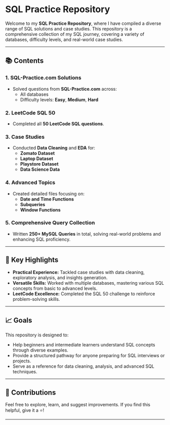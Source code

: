 # SQL Practice Repository

Welcome to my **SQL Practice Repository**, where I have compiled a diverse range of SQL solutions and case studies. This repository is a comprehensive collection of my SQL journey, covering a variety of databases, difficulty levels, and real-world case studies.

---

## 📚 Contents

### 1. **SQL-Practice.com Solutions**
   - Solved questions from **SQL-Practice.com** across:
     - All databases
     - Difficulty levels: **Easy**, **Medium**, **Hard**

### 2. **LeetCode SQL 50**
   - Completed all **50 LeetCode SQL questions**.

### 3. **Case Studies**
   - Conducted **Data Cleaning** and **EDA** for:
     - **Zomato Dataset**
     - **Laptop Dataset**
     - **Playstore Dataset**
     - **Data Science Data**

### 4. **Advanced Topics**
   - Created detailed files focusing on:
     - **Date and Time Functions**
     - **Subqueries**
     - **Window Functions**

### 5. **Comprehensive Query Collection**
   - Written **250+ MySQL Queries** in total, solving real-world problems and enhancing SQL proficiency.

---

## 🚀 Key Highlights
- **Practical Experience:** Tackled case studies with data cleaning, exploratory analysis, and insights generation.
- **Versatile Skills:** Worked with multiple databases, mastering various SQL concepts from basic to advanced levels.
- **LeetCode Excellence:** Completed the SQL 50 challenge to reinforce problem-solving skills.

---

## 📈 Goals
This repository is designed to:
- Help beginners and intermediate learners understand SQL concepts through diverse examples.
- Provide a structured pathway for anyone preparing for SQL interviews or projects.
- Serve as a reference for data cleaning, analysis, and advanced SQL techniques.

---

## 🤝 Contributions
Feel free to explore, learn, and suggest improvements. If you find this helpful, give it a ⭐!

---
